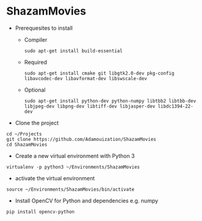 # ShazamMovies

* Prerequesites to install
  * Compiler
  
    `sudo apt-get install build-essential`

  * Required
  
    `sudo apt-get install cmake git libgtk2.0-dev pkg-config libavcodec-dev libavformat-dev libswscale-dev`

  * Optional
  
    `sudo apt-get install python-dev python-numpy libtbb2 libtbb-dev libjpeg-dev libpng-dev libtiff-dev libjasper-dev libdc1394-22-dev`

* Clone the project
```
cd ~/Projects
git clone https://github.com/Adamouization/ShazamMovies
cd ShazamMovies
```

* Create a new virtual environment with Python 3

`virtualenv -p python3 ~/Environments/ShazamMovies`

* activate the virtual environment

`source ~/Environments/ShazamMovies/bin/activate`

* Install OpenCV for Python and dependencies e.g. numpy

`pip install opencv-python`
